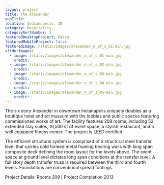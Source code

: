 ```yaml
---
layout: project
title: The Alexander
subTitle:
location: Indianapolis, IN
category: Hospitality
categorySortNumber: 5
featuredDesktopProject: false
featuredMobileProject: false
featuredImage: /static/images/alexander_n_of_s_01-min.jpg
sliderImages:
  - image: /static/images/alexander_n_of_s_01-min.jpg
    credit:
  - image: /static/images/alexander_n_of_s_02-min.jpg
    credit:
  - image: /static/images/alexander_n_of_s_03-min.jpg
    credit:
  - image: /static/images/alexander_n_of_s_04-min.jpg
    credit:
  - image: /static/images/alexander_n_of_s_05-min.jpg
    credit:
---
```

The six story Alexander in downtown Indianapolis uniquely doubles as a boutique hotel and art museum with the lobbies and public spaces featuring commissioned works of art. The facility features 209 rooms, including 52 extended stay suites, 16,500 sf of event space, a stylish restaurant, and a well equipped fitness center. The project is LEED certified.

The efficient structural system is comprised of a structural steel transfer level that carries cold formed metal framing bearing walls with long span composite deck defining the room layout for the levels above. The event space at ground level dictates long span conditions at the transfer level. A full story depth transfer truss is required between the third and fourth levels. Foundations are conventional spread footings.

Project Details:  Rooms 209 | Project Completion 2013



























